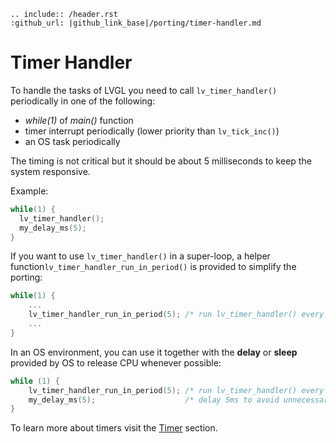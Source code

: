 ```eval_rst
.. include:: /header.rst
:github_url: |github_link_base|/porting/timer-handler.md
```
# Timer Handler

To handle the tasks of LVGL you need to call `lv_timer_handler()` periodically in one of the following:
- *while(1)* of *main()* function
- timer interrupt periodically (lower priority than `lv_tick_inc()`)
- an OS task periodically

The timing is not critical but it should be about 5 milliseconds to keep the system responsive.

Example:
```c
while(1) {
  lv_timer_handler();
  my_delay_ms(5);
}
```

If you want to use `lv_timer_handler()` in a super-loop, a helper function`lv_timer_handler_run_in_period()` is provided to simplify the porting:

```c
while(1) {
    ...
    lv_timer_handler_run_in_period(5); /* run lv_timer_handler() every 5ms */
    ...
}
```

 In an OS environment, you can use it together with the **delay** or **sleep** provided by OS to release CPU whenever possible:

```c
while (1) {
    lv_timer_handler_run_in_period(5); /* run lv_timer_handler() every 5ms */
    my_delay_ms(5);                    /* delay 5ms to avoid unnecessary polling */
}
```

To learn more about timers visit the [Timer](/overview/timer) section.

